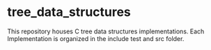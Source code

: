 # tree_data_structures
 This repository houses C tree data structures implementations. Each Implementation is organized in the include test and src folder.
